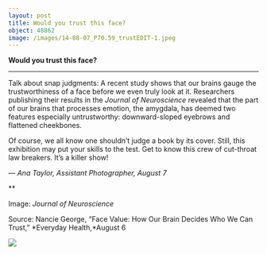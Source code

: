 ```yaml
---
layout: post
title: Would you trust this face?
object: 48862
image: /images/14-08-07_P70.59_trustEDIT-1.jpeg
---
```

**Would you trust this face?**

****

Talk about snap judgments: A recent study shows that our brains gauge the trustworthiness of a face before we even truly look at it. Researchers publishing their results in the *Journal of Neuroscience* revealed that the part of our brains that processes emotion, the amygdala, has deemed two features especially untrustworthy: downward-sloped eyebrows and flattened cheekbones.

Of course, we all know one shouldn’t judge a book by its cover. Still, this exhibition may put your skills to the test. Get to know this crew of cut-throat law breakers. It’s a killer show!

*—* *Ana Taylor, Assistant Photographer, August 7*

**

Image: *Journal of Neuroscience*

Source: Nancie George, “Face Value: How Our Brain Decides Who We Can Trust,” *Everyday Health,*August 6

![]({{siteurl.base}}/images/14-08-07_P70.59_trustEDIT-1.jpeg)
